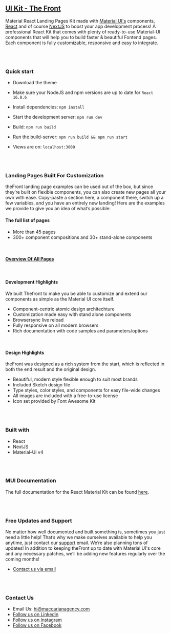 ## [UI Kit - The Front](https://thefront.maccarianagency.com)

Material React Landing Pages Kit made with [Material UI's](https://material-ui.com/?ref=maccarian-agency) components, [React](https://reactjs.org/?ref=maccarian-agency) and of course [NextJS](https://nextjs.org/?ref=maccarian-agency) to boost your app development process!
A professional React Kit that comes with plenty of ready-to-use Material-UI components that will help you to build faster & beautiful Fontend pages. Each component is fully customizable, responsive and easy to integrate.

<br /><br />

### **Quick start**

- Download the theme

- Make sure your NodeJS and npm versions are up to date for `React 16.8.6`

- Install dependencies: `npm install`

- Start the development server: `npm run dev`

- Build: `npm run build`

- Run the build-server: `npm run build && npm run start`

- Views are on: `localhost:3000`

<br /><br />

### **Landing Pages Built For Customization**

theFront landing page examples can be used out of the box, but since they’re built on flexible components, you can also create new pages all your own with ease. Copy-paste a section here, a component there, switch up a few variables, and you have an entirely new landing! Here are the examples we provide to give you an idea of what’s possible:

#### **The full list of pages**
- More than 45 pages
- 300+ component compositions and 30+ stand-alone components

<br />

#### **[Overview Of All Pages](https://thefront.maccarianagency.com)**

<br />

#### **Development Highlights**
We built Thefront to make you be able to customize and extend our components as simple as the Material UI core itself.

- Component-centric atomic design architechture
- Customization made easy with stand alone components
- Browsersync live reload
- Fully responsive on all modern browsers
- Rich documentation with code samples and parameters/options

<br />

#### **Design Highlights**
theFront was designed as a rich system from the start, which is reflected in both the end result and the original design.

- Beautiful, modern style flexible enough to suit most brands
- Included Sketch design file
- Type styles, color styles, and components for easy file-wide changes
- All images are included with a free-to-use license
- Icon set provided by Font Awesome Kit

<br /><br />

### **Built with**

- React
- NextJS
- Material-UI v4

<br /><br />

### **MUI Documentation**

The full documentation for the React Material Kit can be found [here](https://material-ui.com?ref=maccarian-agency).

<br /><br />

### **Free Updates and Support**

No matter how well documented and built something is, sometimes you just need a little help! That’s why we make ourselves available to help you anytime, just contact our [support](hi@maccarianagency.com) email. We’re also planning tons of updates! In addition to keeping theFront up to date with Material UI's core and any necessary patches, we’ll be adding new features regularly over the coming months!

- [Contact us via email](hi@maccarianagency.com)

<br /><br />

### **Contact Us**

- Email Us: hi@maccarianagency.com
- [Follow us on Linkedin](https://www.linkedin.com/company/maccarian)
- [Follow us on Instagram](https://www.instagram.com/maccarian/)
- [Follow us on Facebook](https://facebook.com/maccarian.agency/)
